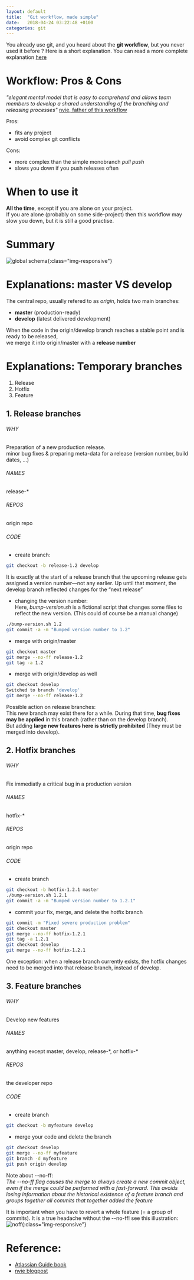 ```yaml
---
layout: default
title:  "Git workflow, made simple"
date:   2018-04-24 03:22:48 +0100
categories: git
---
```


You already use git, and you heard about the **git workflow**, but you never used it before ? Here is a short explanation. You can read a more complete explanation [here][nvie]

#  Workflow: Pros & Cons

_"elegant mental model that is easy to comprehend and allows team members to develop a shared understanding of the branching and releasing processes"_ [nvie, father of this workflow][nvie]  

Pros:
* fits any project   
* avoid complex git conflicts  

Cons:
* more complex than the simple monobranch _pull push_
* slows you down if you push releases often

# When to use it  

**All the time**, except if you are alone on your project.  
If you are alone (probably on some side-project) then this workflow may slow you down, but it is still a good practise.  


# Summary  

![global schema](https://imagebin.ca/v/3zhcT2rdUXvP){:class="img-responsive"}  



# Explanations: master VS develop
The central repo, usually refered to as _origin_, holds two main branches:  

*  **master** (production-ready)  
*  **develop** (latest delivered development)

When the code in the origin/develop branch reaches a stable point and is ready to be released,  
we merge it into origin/master with a **release number**


# Explanations: Temporary branches

1.  Release  
2.  Hotfix  
3.  Feature  


## 1. Release branches


###### WHY
Preparation of a new production release.  
minor bug fixes & preparing meta-data for a release (version number, build dates, ...)
###### NAMES
release-\*
###### REPOS
origin repo  
###### CODE
* create branch:  
```bash
git checkout -b release-1.2 develop
```
It is exactly at the start of a release branch that the upcoming release gets assigned a version number—not any earlier. Up until that moment, the develop branch reflected changes for the “next release”  

* changing the version number:  
Here, _bump-version.sh_ is a fictional script that changes some files to reflect the new version. (This could of course be a manual change)
```bash
./bump-version.sh 1.2
git commit -a -m "Bumped version number to 1.2"
```

* merge with origin/master
```bash
git checkout master
git merge --no-ff release-1.2
git tag -a 1.2  
```  
* merge with origin/develop as well
```bash  
git checkout develop
Switched to branch 'develop'
git merge --no-ff release-1.2
```  

Possible action on release branches:  
This new branch may exist there for a while. During that time, **bug fixes may be applied** in this branch (rather than on the develop branch).  
But adding **large new features here is strictly prohibited** (They must be merged into develop).   


## 2. Hotfix branches

###### WHY
Fix immediatly a critical bug in a production version
###### NAMES
hotfix-\*
###### REPOS
origin repo  
###### CODE
* create branch  
```bash
git checkout -b hotfix-1.2.1 master
./bump-version.sh 1.2.1
git commit -a -m "Bumped version number to 1.2.1"
```

* commit your fix, merge, and delete the hotfix branch
```bash
git commit -m "Fixed severe production problem"
git checkout master
git merge --no-ff hotfix-1.2.1
git tag -a 1.2.1
git checkout develop
git merge --no-ff hotfix-1.2.1
```

One exception: when a release branch currently exists, the hotfix changes need to be merged into that release branch, instead of develop.

## 3. Feature branches

###### WHY
Develop new features
###### NAMES
anything except master, develop, release-\*, or hotfix-\*
###### REPOS
the developer repo  
###### CODE
* create branch
```bash
git checkout -b myfeature develop
```
* merge your code and delete the branch
```bash
git checkout develop
git merge --no-ff myfeature
git branch -d myfeature
git push origin develop
```

Note about --no-ff:  
_The --no-ff flag causes the merge to always create a new commit object, even if the merge could be performed with a fast-forward. This avoids losing information about the historical existence of a feature branch and groups together all commits that together added the feature_


It is important when you have to revert a whole feature (= a group of commits). It is a true headache without the --no-ff! see this illustration:  
![noff]( https://imagebin.ca/v/3zi9C9NXkwd8){:class="img-responsive"}   





# Reference:
* [Atlassian Guide book][atlassian]
* [nvie blogpost][nvie]  

[nvie]: http://nvie.com/about/
[atlassian]: https://www.atlassian.com/git/tutorials/comparing-workflows/gitflow-workflow
